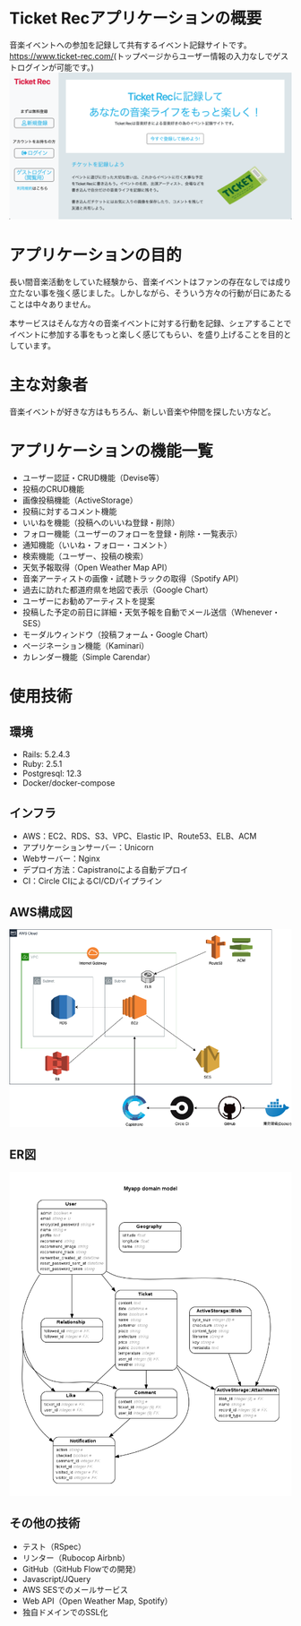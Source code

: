 <div id="readme">  
  <h1>Ticket Recアプリケーションの概要</h1>
  音楽イベントへの参加を記録して共有するイベント記録サイトです。
  <a href="https://www.ticket-rec.com/" alt="TicketRecUrl">https://www.ticket-rec.com/</a>(トップページからユーザー情報の入力なしでゲストログインが可能です。)
  <img src="./public/images/intro.png" title="Ticket-Rec-image">
  <h1>アプリケーションの目的</h1>
  <p>長い間音楽活動をしていた経験から、音楽イベントはファンの存在なしでは成り立たない事を強く感じました。しかしながら、そういう方々の行動が日にあたることは中々ありません。</p>
  <p>本サービスはそんな方々の音楽イベントに対する行動を記録、シェアすることでイベントに参加する事をもっと楽しく感じてもらい、を盛り上げることを目的としています。</p>
  <h1>主な対象者</h1>
  音楽イベントが好きな方はもちろん、新しい音楽や仲間を探したい方など。
  <h1>アプリケーションの機能一覧</h1>
  <ul>
  <li>ユーザー認証・CRUD機能（Devise等）</li>
  <li>投稿のCRUD機能</li>
  <li>画像投稿機能（ActiveStorage）</li>
  <li>投稿に対するコメント機能</li>
  <li>いいねを機能（投稿へのいいね登録・削除）</li>
  <li>フォロー機能（ユーザーのフォローを登録・削除・一覧表示）</li>
  <li>通知機能（いいね・フォロー・コメント）</li>
  <li>検索機能（ユーザー、投稿の検索）</li>
  <li>天気予報取得（Open Weather Map API）</li>
  <li>音楽アーティストの画像・試聴トラックの取得（Spotify API）</li>
  <li>過去に訪れた都道府県を地図で表示（Google Chart）</li>
  <li>ユーザーにお勧めアーティストを提案</li>
  <li>投稿した予定の前日に詳細・天気予報を自動でメール送信（Whenever・SES）</li>
  <li>モーダルウィンドウ（投稿フォーム・Google Chart）</li>
  <li>ページネーション機能（Kaminari）</li>
  <li>カレンダー機能（Simple Carendar）</li>
  </ul>
  <h1>使用技術</h1>
  <h2>環境</h2>
  <ul>
    <li>Rails: 5.2.4.3</li>
    <li>Ruby: 2.5.1</li>
    <li>Postgresql: 12.3</li>
    <li>Docker/docker-compose</li>
  </ul>
  <h2>インフラ</h2>
  <ul>
    <li>AWS：EC2、RDS、S3、VPC、Elastic IP、Route53、ELB、ACM</li>
    <li>アプリケーションサーバー：Unicorn</li>
    <li>Webサーバー：Nginx</li>
    <li>デプロイ方法：Capistranoによる自動デプロイ</li>
    <li>CI：Circle CIによるCI/CDパイプライン</li>
  </ul>
  <h2>AWS構成図</h2>
  <img src="./public/images/aws_diagram.png" title="aws-diagram">
  <h2>ER図</h2>
  <img src="./public/images/erd.png" title="er">
  <h2>その他の技術</h2>
  <ul>
    <li>テスト（RSpec）</li>
    <li>リンター（Rubocop Airbnb）</li>
    <li>GitHub（GitHub Flowでの開発）</li>
    <li>Javascript/JQuery</li>
    <li>AWS SESでのメールサービス</li>
    <li>Web API（Open Weather Map, Spotify）</li>
    <li>独自ドメインでのSSL化</li>
  </ul>
</div>
